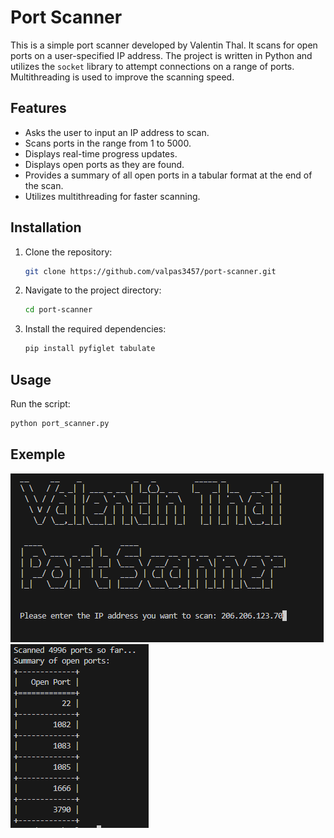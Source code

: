 # Port Scanner

This is a simple port scanner developed by Valentin Thal. It scans for open ports on a user-specified IP address. The project is written in Python and utilizes the `socket` library to attempt connections on a range of ports. Multithreading is used to improve the scanning speed.

## Features

- Asks the user to input an IP address to scan.
- Scans ports in the range from 1 to 5000.
- Displays real-time progress updates.
- Displays open ports as they are found.
- Provides a summary of all open ports in a tabular format at the end of the scan.
- Utilizes multithreading for faster scanning.

## Installation

1. Clone the repository:

    ```bash
    git clone https://github.com/valpas3457/port-scanner.git
    ```

2. Navigate to the project directory:

    ```bash
    cd port-scanner
    ```

3. Install the required dependencies:

    ```bash
    pip install pyfiglet tabulate
    ```

## Usage


Run the script:

```bash
python port_scanner.py
  ```
## Exemple

![Port Scanner Start](PortScan.png)
![Port Scanner Result](Scan2.png)